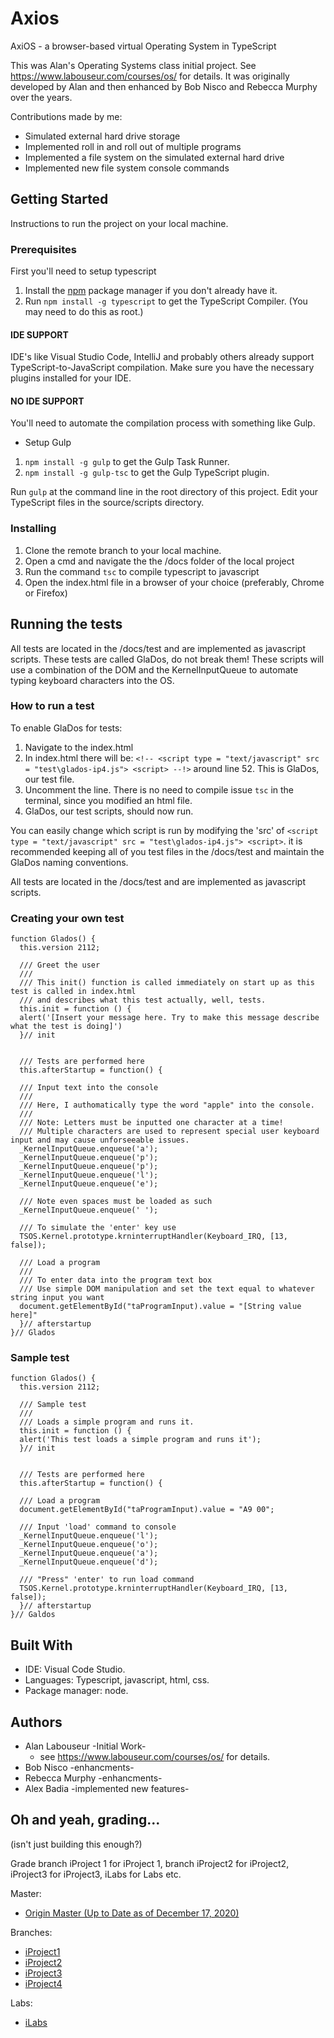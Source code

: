 # Axios

AxiOS - a browser-based virtual Operating System in TypeScript

This was Alan's Operating Systems class initial project. See https://www.labouseur.com/courses/os/ for details. 
It was originally developed by Alan and then enhanced by Bob Nisco and Rebecca Murphy over the years. 

Contributions made by me:

- Simulated external hard drive storage
- Implemented roll in and roll out of multiple programs
- Implemented a file system on the simulated external hard drive
- Implemented new file system console commands

## Getting Started

Instructions to run the project on your local machine.

### Prerequisites

First you'll need to setup typescript

1. Install the [npm](https://www.npmjs.org/) package manager if you don't already have it.
2. Run `npm install -g typescript` to get the TypeScript Compiler. (You may need to do this as root.)

#### IDE SUPPORT

IDE's like Visual Studio Code, IntelliJ and probably others already support TypeScript-to-JavaScript compilation.
Make sure you have the necessary plugins installed for your IDE.

#### NO IDE SUPPORT

You'll need to automate the compilation process with something like Gulp.

- Setup Gulp
1. `npm install -g gulp` to get the Gulp Task Runner.
1. `npm install -g gulp-tsc` to get the Gulp TypeScript plugin.

Run `gulp` at the command line in the root directory of this project.
Edit your TypeScript files in the source/scripts directory.

### Installing

1. Clone the remote branch to your local machine.
2. Open a cmd and navigate the the /docs folder of the local project
3. Run the command `tsc` to compile typescript to javascript
4. Open the index.html file in a browser of your choice (preferably, Chrome or Firefox)

## Running the tests

All tests are located in the /docs/test and are implemented as javascript scripts. These tests are called GlaDos, do not break them! These scripts will use 
a combination of the DOM and the KernelInputQueue to automate typing keyboard characters into the OS.

### How to run a test

To enable GlaDos for tests:

1. Navigate to the index.html
2. In index.html there will be: `<!-- <script type = "text/javascript" src = "test\glados-ip4.js"> <script> --!>` around line 52. This is GlaDos, our test file.
3. Uncomment the line. There is no need to compile issue `tsc` in the terminal, since you modified an html file.
5. GlaDos, our test scripts, should now run.

You can easily change which script is run by modifying the 'src' of `<script type = "text/javascript" src = "test\glados-ip4.js"> <script>`.
it is recommended keeping all of you test files in the /docs/test and maintain the GlaDos naming conventions.

All tests are located in the /docs/test and are implemented as javascript scripts.

### Creating your own test

```
function Glados() {
  this.version 2112;

  /// Greet the user
  ///
  /// This init() function is called immediately on start up as this test is called in index.html
  /// and describes what this test actually, well, tests.
  this.init = function () {
  alert('[Insert your message here. Try to make this message describe what the test is doing]')
  }// init


  /// Tests are performed here
  this.afterStartup = function() {

  /// Input text into the console
  ///
  /// Here, I authomatically type the word "apple" into the console.
  ///
  /// Note: Letters must be inputted one character at a time!
  /// Multiple characters are used to represent special user keyboard input and may cause unforseeable issues.
  _KernelInputQueue.enqueue('a');
  _KernelInputQueue.enqueue('p');
  _KernelInputQueue.enqueue('p');
  _KernelInputQueue.enqueue('l');
  _KernelInputQueue.enqueue('e');

  /// Note even spaces must be loaded as such 
  _KernelInputQueue.enqueue(' ');

  /// To simulate the 'enter' key use
  TSOS.Kernel.prototype.krninterruptHandler(Keyboard_IRQ, [13, false]);

  /// Load a program 
  ///
  /// To enter data into the program text box 
  /// Use simple DOM manipulation and set the text equal to whatever string input you want
  document.getElementById("taProgramInput).value = "[String value here]"
  }// afterstartup
}// Glados

```

### Sample test

```
function Glados() {
  this.version 2112;
  
  /// Sample test
  /// 
  /// Loads a simple program and runs it.
  this.init = function () {
  alert('This test loads a simple program and runs it');
  }// init


  /// Tests are performed here
  this.afterStartup = function() {

  /// Load a program 
  document.getElementById("taProgramInput).value = "A9 00";

  /// Input 'load' command to console
  _KernelInputQueue.enqueue('l');
  _KernelInputQueue.enqueue('o');
  _KernelInputQueue.enqueue('a');
  _KernelInputQueue.enqueue('d');

  /// "Press" 'enter' to run load command
  TSOS.Kernel.prototype.krninterruptHandler(Keyboard_IRQ, [13, false]);
  }// afterstartup
}// Galdos
```

## Built With

- IDE: Visual Code Studio.
- Languages: Typescript, javascript, html, css.
- Package manager: node.

## Authors
- Alan Labouseur -Initial Work-
  - see https://www.labouseur.com/courses/os/ for details.
- Bob Nisco -enhancments-
- Rebecca Murphy -enhancments-
- Alex Badia -implemented new features-

## Oh and yeah, grading...
(isn't just building this enough?)

Grade branch iProject 1 for iProject 1, branch iProject2 for iProject2, iProject3 for iProject3, iLabs for Labs etc.

Master:
- [Origin Master (Up to Date as of December 17, 2020)](https://github.com/alexbadia1/myAlanClasses/tree/master)

Branches: 
- [iProject1](https://github.com/alexbadia1/myAlanClasses/tree/iProject1)
- [iProject2](https://github.com/alexbadia1/myAlanClasses/tree/iProject2)
- [iProject3](https://github.com/alexbadia1/myAlanClasses/tree/iPorject3)
- [iProject4](https://github.com/alexbadia1/myAlanClasses/tree/iProject4)

Labs:
- [iLabs](https://github.com/alexbadia1/myAlanClasses/tree/iLabs)
